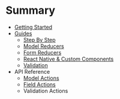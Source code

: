 # Summary

* [Getting Started](README.md)
* [Guides](guides.md)
   * [Step By Step](step_by_step.md)
   * [Model Reducers](model_reducers.md)
   * [Form Reducers](form_reducers.md)
   * [React Native & Custom Components](react_native_&_custom_components.md)
   * [Validation](validation.md)
* API Reference
   * [Model Actions](model_actions.md)
   * [Field Actions](field_actions.md)
   * Validation Actions

